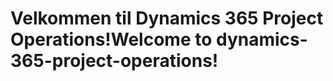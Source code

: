 # <a name="welcome-to-dynamics-365-project-operations"></a><span data-ttu-id="e56dd-101">Velkommen til Dynamics 365 Project Operations!</span><span class="sxs-lookup"><span data-stu-id="e56dd-101">Welcome to dynamics-365-project-operations!</span></span>